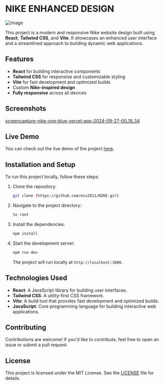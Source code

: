 # NIKE ENHANCED DESIGN
![image](https://github.com/user-attachments/assets/755ab922-907f-4784-8315-c6c7425433d2)

This project is a modern and responsive Nike website design built using **React**, **Tailwind CSS**, and **Vite**. It showcases an enhanced user interface and a streamlined approach to building dynamic web applications.

## Features

- **React** for building interactive components
- **Tailwind CSS** for responsive and customizable styling
- **Vite** for fast development and optimized builds
- Custom **Nike-inspired design**
- **Fully responsive** across all devices

## Screenshots
[screencapture-nike-one-blue-vercel-app-2024-09-27-00_19_34](https://github.com/user-attachments/assets/1a04b8ad-d42d-4325-ba9b-e906447e090b)
  
## Live Demo

You can check out the live demo of the project [here](https://nike-one-blue.vercel.app/).

## Installation and Setup

To run this project locally, follow these steps:

1. Clone the repository:

   ```bash
   git clone (https://github.com/msv2811/NIKE.git)
   ```

2. Navigate to the project directory:

   ```bash
   to root 
   ```

3. Install the dependencies:

   ```bash
   npm install
   ```

4. Start the development server:

   ```bash
   npm run dev
   ```

   The project will run locally at `http://localhost:3000`.

## Technologies Used

- **React**: A JavaScript library for building user interfaces.
- **Tailwind CSS**: A utility-first CSS framework.
- **Vite**: A build tool that provides fast development and optimized builds.
- **JavaScript**: Core programming language for building interactive web applications.

## Contributing

Contributions are welcome! If you'd like to contribute, feel free to open an issue or submit a pull request.

## License

This project is licensed under the MIT License. See the [LICENSE](LICENSE) file for details.

